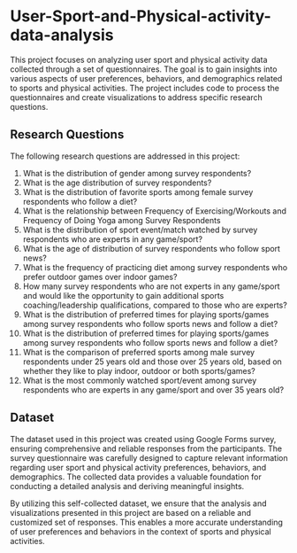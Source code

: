# User-Sport-and-Physical-activity-data-analysis

This project focuses on analyzing user sport and physical activity data collected through a set of questionnaires. The goal is to gain insights into various aspects of user preferences, behaviors, and demographics related to sports and physical activities. The project includes code to process the questionnaires and create visualizations to address specific research questions.

## Research Questions
The following research questions are addressed in this project:

1. What is the distribution of gender among survey respondents?
2. What is the age distribution of survey respondents?
3. What is the distribution of favorite sports among female survey respondents who follow a diet?
4. What is the relationship between Frequency of Exercising/Workouts and Frequency of Doing Yoga among Survey Respondents
5. What is the distribution of sport event/match watched by survey respondents who are experts in any game/sport?
6. What is the age of distribution of survey respondents who follow sport news?
7. What is the frequency of practicing diet among survey respondents who prefer outdoor games over indoor games?
8. How many survey respondents who are not experts in any game/sport and would like the opportunity to gain additional sports coaching/leadership qualifications, compared to those who are experts?
9. What is the distribution of preferred times for playing sports/games among survey respondents who follow sports news and follow a diet?
10. What is the distribution of preferred times for playing sports/games among survey respondents who follow sports news and follow a diet?
11. What is the comparison of preferred sports among male survey respondents under 25 years old and those over 25 years old, based on whether they like to play indoor, outdoor or both sports/games?
12. What is the most commonly watched sport/event among survey respondents who are experts in any game/sport and over 35 years old?

## Dataset

The dataset used in this project was created using Google Forms survey, ensuring comprehensive and reliable responses from the participants. The survey questionnaire was carefully designed to capture relevant information regarding user sport and physical activity preferences, behaviors, and demographics. The collected data provides a valuable foundation for conducting a detailed analysis and deriving meaningful insights.

By utilizing this self-collected dataset, we ensure that the analysis and visualizations presented in this project are based on a reliable and customized set of responses. This enables a more accurate understanding of user preferences and behaviors in the context of sports and physical activities.
